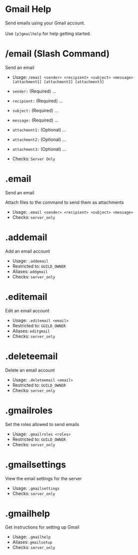 # Gmail Help

Send emails using your Gmail account.<br/><br/>Use `[p]gmailhelp` for help getting started.

# /email (Slash Command)
Send an email<br/>
 - Usage: `/email <sender> <recipient> <subject> <message> [attachment1] [attachment2] [attachment3]`
 - `sender:` (Required) …
 - `recipient:` (Required) …
 - `subject:` (Required) …
 - `message:` (Required) …
 - `attachment1:` (Optional) …
 - `attachment2:` (Optional) …
 - `attachment3:` (Optional) …

 - Checks: `Server Only`
# .email
Send an email<br/>

Attach files to the command to send them as attachments<br/>
 - Usage: `.email <sender> <recipient> <subject> <message>`
 - Checks: `server_only`
# .addemail
Add an email account<br/>
 - Usage: `.addemail`
 - Restricted to: `GUILD_OWNER`
 - Aliases: `addgmail`
 - Checks: `server_only`
# .editemail
Edit an email account<br/>
 - Usage: `.editemail <email>`
 - Restricted to: `GUILD_OWNER`
 - Aliases: `editgmail`
 - Checks: `server_only`
# .deleteemail
Delete an email account<br/>
 - Usage: `.deleteemail <email>`
 - Restricted to: `GUILD_OWNER`
 - Checks: `server_only`
# .gmailroles
Set the roles allowed to send emails<br/>
 - Usage: `.gmailroles <roles>`
 - Restricted to: `GUILD_OWNER`
 - Checks: `server_only`
# .gmailsettings
View the email settings for the server<br/>
 - Usage: `.gmailsettings`
 - Checks: `server_only`
# .gmailhelp
Get instructions for setting up Gmail<br/>
 - Usage: `.gmailhelp`
 - Aliases: `gmailsetup`
 - Checks: `server_only`
